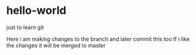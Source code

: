 
# hello-world
just to learn git


Here i am making changes to the branch and later commit this too
If i like the changes it will be merged to master
